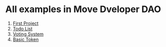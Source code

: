 # All examples in Move Dveloper DAO

1. [First Project](https://github.com/KiranKBR/aptos_projects/tree/main/first "First Project")
2. [Todo List](https://github.com/KiranKBR/aptos_projects/tree/main/todo-list "Todo List")
3. [Voting System](https://github.com/KiranKBR/aptos_projects/tree/main/voting_system "Voting System")
4. [Basic Token](https://github.com/KiranKBR/aptos_projects/tree/main/basic_tokens "Basic Token")